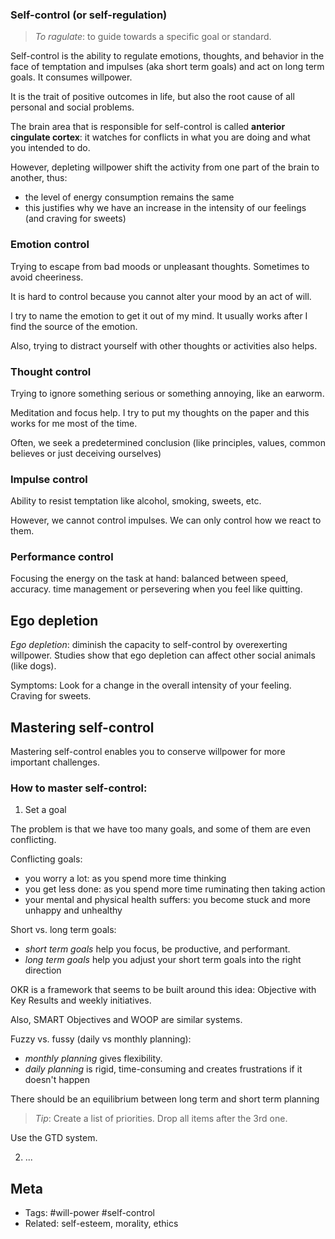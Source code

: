 ### Self-control (or self-regulation)

> _To ragulate_: to guide towards a specific goal or standard.

Self-control is the ability to regulate emotions, thoughts, and behavior in the face of temptation and impulses (aka short term goals) and act on long term goals. It consumes willpower.

It is the trait of positive outcomes in life, but also the root cause of all personal and social problems.

The brain area that is responsible for self-control is called **anterior cingulate cortex**: it watches for conflicts in what you are doing and what you intended to do.

However, depleting willpower shift the activity from one part of the brain to another, thus:

- the level of energy consumption remains the same
- this justifies why we have an increase in the intensity of our feelings (and craving for sweets)

### Emotion control

Trying to escape from bad moods or unpleasant thoughts. Sometimes to avoid cheeriness.

It is hard to control because you cannot alter your mood by an act of will.

I try to name the emotion to get it out of my mind. It usually works after I find the source of the emotion.

Also, trying to distract yourself with other thoughts or activities also helps.

### Thought control

Trying to ignore something serious or something annoying, like an earworm.

Meditation and focus help. I try to put my thoughts on the paper and this works for me most of the time.

Often, we seek a predetermined conclusion (like principles, values, common believes or just deceiving ourselves)

### Impulse control

Ability to resist temptation like alcohol, smoking, sweets, etc.

However, we cannot control impulses. We can only control how we react to them.

### Performance control

Focusing the energy on the task at hand: balanced between speed, accuracy. time management or persevering when you feel like quitting.

## Ego depletion

_Ego depletion_: diminish the capacity to self-control by overexerting willpower. Studies show that ego depletion can affect other social animals (like dogs).

Symptoms: Look for a change in the overall intensity of your feeling. Craving for sweets.

## Mastering self-control

Mastering self-control enables you to conserve willpower for more important challenges.

### How to master self-control:

1. Set a goal

The problem is that we have too many goals, and some of them are even conflicting.

Conflicting goals:

- you worry a lot: as you spend more time thinking
- you get less done: as you spend more time ruminating then taking action
- your mental and physical health suffers: you become stuck and more unhappy and unhealthy

Short vs. long term goals:

- _short term goals_ help you focus, be productive, and performant.
- _long term goals_ help you adjust your short term goals into the right direction

OKR is a framework that seems to be built around this idea: Objective with Key Results and weekly initiatives.

Also, SMART Objectives and WOOP are similar systems.

Fuzzy vs. fussy (daily vs monthly planning):

- _monthly planning_ gives flexibility.
- _daily planning_ is rigid, time-consuming and creates frustrations if it doesn't happen

There should be an equilibrium between long term and short term planning

> _Tip_: Create a list of priorities. Drop all items after the 3rd one.

Use the GTD system.

2. ...

## Meta

- Tags: #will-power #self-control
- Related: self-esteem, morality, ethics
